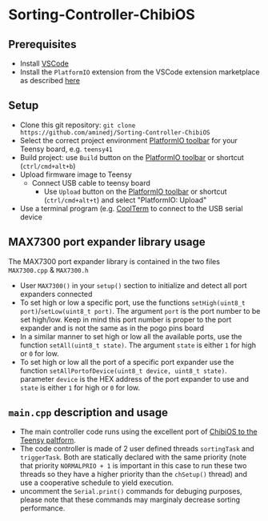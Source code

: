 # Sorting-Controller-ChibiOS

## Prerequisites

* Install [VSCode](https://code.visualstudio.com/)
* Install the `PlatformIO` extension from the VSCode extension marketplace as described [here](https://docs.platformio.org/en/latest//integration/ide/vscode.html#installation)

## Setup

* Clone this git repository: `git clone https://github.com/aminedj/Sorting-Controller-ChibiOS`
* Select the correct project environment [PlatformIO toolbar](https://docs.platformio.org/en/latest/integration/ide/vscode.html#platformio-toolbar) for your Teensy board, e.g. `teensy41`
* Build project: use `Build` button on the [PlatformIO toolbar](https://docs.platformio.org/en/latest/integration/ide/vscode.html#platformio-toolbar) or shortcut (`ctrl/cmd+alt+b`)
* Upload firmware image to Teensy
  * Connect USB cable to teensy board
    * Use `Upload` button on the [PlatformIO toolbar](https://docs.platformio.org/en/latest/integration/ide/vscode.html#platformio-toolbar) or shortcut (`ctrl/cmd+alt+t`) and select "PlatformIO: Upload"
* Use a terminal program (e.g. [CoolTerm](https://freeware.the-meiers.org/) to connect to the USB serial device

## MAX7300 port expander library usage

The MAX7300 port expander library is contained in the two files `MAX7300.cpp` & `MAX7300.h`

* User `MAX7300()` in your `setup()` section to initialize and detect all port expanders connected
* To set high or low a specific port, use the functions `setHigh(uint8_t port)`/`setLow(uint8_t port)`. The argument `port` is the port number to be set high/low. Keep in mind this port number is proper to the port expander and is not the same as in the pogo pins board
* In a similar manner to set high or low all the available ports, use the function `setAll(uint8_t state)`. The argument `state` is either `1` for high or `0` for low.
* To set high or low all the port of a specific port expander use the function `setAllPortofDevice(uint8_t device, uint8_t state)`. parameter `device` is the HEX address of the port expander to use and `state` is either `1` for high or `0` for low.

## `main.cpp` description and usage

* The main controller code runs using the excellent port of [ChibiOS to the Teensy paltform](https://github.com/greiman/ChRt).
* The code controller is made of 2 user defined threads `sortingTask` and `triggerTask`. Both are statically declared with the same priority (note that priority `NORMALPRIO + 1` is important in this case to run these two threads so they have a higher priority than the `chSetup()` thread) and use a cooperative schedule to yield execution.
* uncomment the `Serial.print()` commands for debuging purposes, please note that these commands may marginaly decrease sorting performance.
